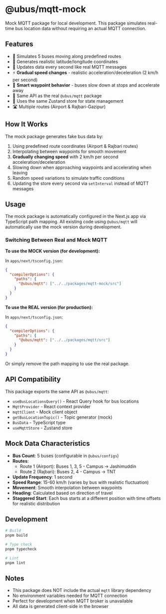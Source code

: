 # @ubus/mqtt-mock

Mock MQTT package for local development. This package simulates real-time bus location data without requiring an actual MQTT connection.

## Features

- 🚌 Simulates 5 buses moving along predefined routes
- 📍 Generates realistic latitude/longitude coordinates
- 🔄 Updates data every second like real MQTT messages
- ⚡ **Gradual speed changes** - realistic acceleration/deceleration (2 km/h per second)
- 🚦 **Smart waypoint behavior** - buses slow down at stops and accelerate away
- 🎯 Same API as the real `@ubus/mqtt` package
- 💾 Uses the same Zustand store for state management
- 🛣️ Multiple routes (Airport & Rajbari-Gazipur)

## How It Works

The mock package generates fake bus data by:
1. Using predefined route coordinates (Airport & Rajbari routes)
2. Interpolating between waypoints for smooth movement
3. **Gradually changing speed** with 2 km/h per second acceleration/deceleration
4. Slowing down when approaching waypoints and accelerating when leaving
5. Random speed variations to simulate traffic conditions
6. Updating the store every second via `setInterval` instead of MQTT messages

## Usage

The mock package is automatically configured in the Next.js app via TypeScript path mapping. All existing code using `@ubus/mqtt` will automatically use the mock version during development.

### Switching Between Real and Mock MQTT

**To use the MOCK version (for development):**

In `apps/next/tsconfig.json`:
```json
{
  "compilerOptions": {
    "paths": {
      "@ubus/mqtt": ["../../packages/mqtt-mock/src"]
    }
  }
}
```

**To use the REAL version (for production):**

In `apps/next/tsconfig.json`:
```json
{
  "compilerOptions": {
    "paths": {
      "@ubus/mqtt": ["../../packages/mqtt/src"]
    }
  }
}
```

Or simply remove the path mapping to use the real package.

## API Compatibility

This package exports the same API as `@ubus/mqtt`:

- `useBusLocationsQuery()` - React Query hook for bus locations
- `MqttProvider` - React context provider
- `mqttClient` - Mock client object
- `getBusLocationTopic()` - Topic generator (mock)
- `BusData` - TypeScript type
- `useMqttStore` - Zustand store

## Mock Data Characteristics

- **Bus Count**: 5 buses (configurable in `@ubus/configs`)
- **Routes**: 
  - Route 1 (Airport): Buses 1, 3, 5 - Campus → Jashimuddin
  - Route 2 (Rajbari): Buses 2, 4 - Campus → TNT
- **Update Frequency**: 1 second
- **Speed Range**: 15-60 km/h (varies by bus with realistic fluctuation)
- **Movement**: Smooth interpolation between waypoints
- **Heading**: Calculated based on direction of travel
- **Staggered Start**: Each bus starts at a different position with time offsets for realistic distribution

## Development

```bash
# Build
pnpm build

# Type check
pnpm typecheck

# Lint
pnpm lint
```

## Notes

- This package does NOT include the actual `mqtt` library dependency
- No environment variables needed for MQTT connection
- Perfect for development when MQTT broker is unavailable
- All data is generated client-side in the browser
